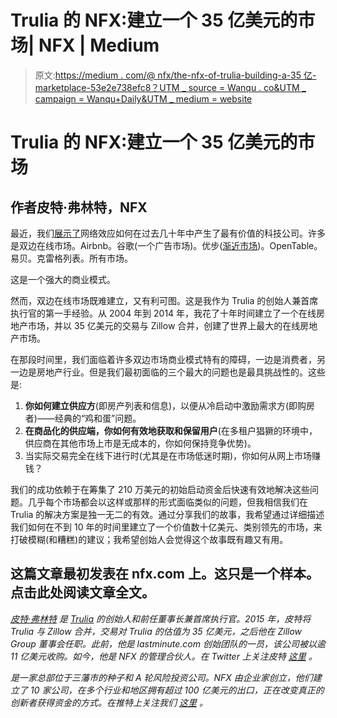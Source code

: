 # Trulia 的 NFX:建立一个 35 亿美元的市场| NFX | Medium

> 原文:[https://medium . com/@ nfx/the-nfx-of-trulia-building-a-35 亿-marketplace-53e2e738efc8？UTM _ source = Wanqu . co&UTM _ campaign = Wanqu+Daily&UTM _ medium = website](https://medium.com/@nfx/the-nfx-of-trulia-building-a-3-5-billion-marketplace-53e2e738efc8?utm_source=wanqu.co&utm_campaign=Wanqu+Daily&utm_medium=website)

# Trulia 的 NFX:建立一个 35 亿美元的市场

## 作者皮特·弗林特，NFX



最近，我们[展示了](https://www.nfx.com/post/70-percent-value-network-effects)网络效应如何在过去几十年中产生了最有价值的科技公司。许多是双边在线市场。Airbnb。谷歌(一个广告市场)。优步([渐近市场](https://www.nfx.com/post/the-network-effects-map-nfx-case-study-uber))。OpenTable。易贝。克雷格列表。所有市场。

这是一个强大的商业模式。

然而，双边在线市场既难建立，又有利可图。这是我作为 Trulia 的创始人兼首席执行官的第一手经验。从 2004 年到 2014 年，我花了十年时间建立了一个在线房地产市场，并以 35 亿美元的交易与 Zillow 合并，创建了世界上最大的在线房地产市场。

在那段时间里，我们面临着许多双边市场商业模式特有的障碍，一边是消费者，另一边是房地产行业。但是我们最初面临的三个最大的问题也是最具挑战性的。这些是:

1.  **你如何建立供应方**(即房产列表和信息)，以便从冷启动中激励需求方(即购房者)——经典的“鸡和蛋”问题。
2.  **在商品化的供应端，你如何有效地获取和保留用户**(在多租户猖獗的环境中，供应商在其他市场上市是无成本的，你如何保持竞争优势)。
3.  当实际交易完全在线下进行时(尤其是在市场低迷时期)，你如何从网上市场赚钱？

我们的成功依赖于在筹集了 210 万美元的初始启动资金后快速有效地解决这些问题。几乎每个市场都会以这样或那样的形式面临类似的问题，但我相信我们在 Trulia 的解决方案是独一无二的有效。通过分享我们的故事，我希望通过详细描述我们如何在不到 10 年的时间里建立了一个价值数十亿美元、类别领先的市场，来打破模糊(和糟糕)的建议；我希望创始人会觉得这个故事既有趣又有用。

## 这篇文章最初发表在 nfx.com 上。这只是一个样本。点击此处阅读文章全文。



[*皮特·弗林特*](https://www.nfx.com/team/pete-flint) *是* [*Trulia*](http://www.trulia.com) *的创始人和前任董事长兼首席执行官。2015 年，皮特将 Trulia 与 Zillow 合并，交易对 Trulia 的估值为 35 亿美元，之后他在 Zillow Group 董事会任职。此前，他是 lastminute.com 创始团队的一员，该公司被以逾 11 亿美元收购。如今，他是 NFX 的管理合伙人。在 Twitter 上关注皮特* [*这里*](https://twitter.com/peteflint) *。*

[](https://www.nfx.com/)**是一家总部位于三藩市的种子和 A 轮风险投资公司。NFX 由企业家创立，他们建立了 10 家公司，在多个行业和地区拥有超过 100 亿美元的出口，正在改变真正的创新者获得资金的方式。在推特上关注我们* [*这里*](https://twitter.com/NFXGuild) *。**